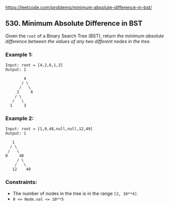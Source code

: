 https://leetcode.com/problems/minimum-absolute-difference-in-bst/

## 530. Minimum Absolute Difference in BST

Given the `root` of a Binary Search Tree (BST), return *the minimum absolute difference between the values of any two different nodes in the tree.*

### Example 1:

```
Input: root = [4,2,6,1,3]
Output: 1

        4
       / \
      /   \
     2     6
    / \
   /   \
  1     3 
```

### Example 2:

```
Input: root = [1,0,48,null,null,12,49]
Output: 1

   1
  / \
 /   \
0     48
     / \
    /   \
   12    49

```

### Constraints:

- The number of nodes in the tree is in the range `[2, 10**4]`.
- `0 <= Node.val <= 10**5`

 


